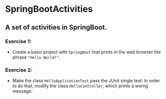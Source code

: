 # SpringBootActivities
## A set of activities in SpringBoot.
### Exercise 1:
- Create a basic project with `SpringBoot` that prints in the web browser the phrase `"Hello World!"`.
### Exercise 2:
- Make the class `HelloApplicationTest` pass the JUnit single test. In order to do that, modify the class `HelloController`, which
prints a worng message.
